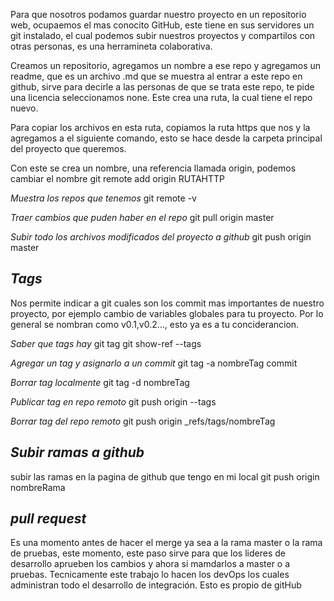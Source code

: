 Para que nosotros podamos guardar nuestro proyecto en un repositorio web, ocupaemos el mas conocito GitHub, este tiene en sus servidores un git instalado, el cual podemos subir nuestros proyectos y compartilos con otras personas, es una herramineta colaborativa.

Creamos un repositorio, agregamos un nombre a ese repo y agregamos un readme, que es un archivo .md que se muestra al entrar a este repo en github, sirve para decirle a las personas de que se trata este repo, te pide una licencia seleccionamos none. Este crea una ruta, la cual tiene el repo nuevo.

Para copiar los archivos en esta ruta, copiamos la ruta https que nos y la agregamos a el siguiente comando, esto se hace desde la carpeta principal del proyecto que queremos.

Con este se crea un nombre, una referencia llamada origin, podemos cambiar el nombre
git remote add origin RUTAHTTP

_Muestra los repos que tenemos_
git remote -v

_Traer cambios que puden haber en el repo_
git pull origin master

_Subir todo los archivos modificados del proyecto a github_
git push origin master

_Tags_
------
Nos permite indicar a git cuales son los commit mas importantes de nuestro proyecto, por ejemplo cambio de variables globales para tu proyecto.
Por lo general se nombran como v0.1,v0.2..., esto ya es a tu conciderancion.

_Saber que tags hay_
git tag
git show-ref --tags

_Agregar un tag y asignarlo a un commit_
git tag -a nombreTag commit

_Borrar tag localmente_
git tag -d nombreTag

_Publicar tag en repo remoto_
git push origin --tags

_Borrar tag del repo remoto_
git push origin _refs/tags/nombreTag

_Subir ramas a github_
----------------------
subir las ramas en la pagina de github que tengo en mi local
git push origin nombreRama

_pull request_
--------------
Es una momento antes de hacer el merge ya sea a la rama master o la rama de pruebas, este momento, este paso sirve para que los lideres de desarrollo aprueben los cambios y ahora si mamdarlos a master o a pruebas. Tecnicamente este trabajo lo hacen los devOps los cuales administran todo el desarrollo de integración.
Esto es propio de gitHub